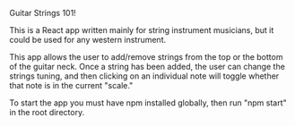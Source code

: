 Guitar Strings 101!

This is a React app written mainly for string instrument musicians, but it could be used for any western instrument.

This app allows the user to add/remove strings from the top or the bottom of the guitar neck.  Once a string has been added, the user can change the strings tuning, and then clicking on an individual note will toggle whether that note is in the current "scale."

To start the app you must have npm installed globally, then run "npm start" in the root directory.
